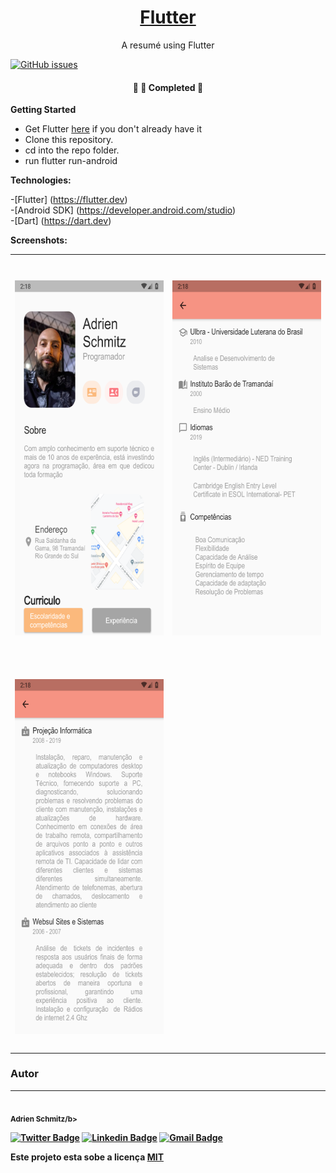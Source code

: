 <h1 align="center">
    <a href="https://flutter.dev/"> Flutter</a>
</h1>
<p align="center"> A resumé using Flutter</p>


<a href="https://github.com/adrienschmitz/profile_app/issues"><img alt="GitHub issues" src="https://img.shields.io/github/issues/adrienschmitz/profile_app"></a>

<h4 align="center"> 
	🚧   🚀 Completed  🚧
</h4>

  <b>Getting Started</b>

- Get Flutter <a href="https://flutter.dev" rel="nofollow">here</a> if you don't already have it
- Clone this repository.
- cd into the repo folder.
- run flutter run-android

<b>Technologies:</b>

 -[Flutter] (<a href="https://flutter.dev" rel="nofollow">https://flutter.dev</a>)<br/>
 -[Android SDK] (<a href="https://developer.android.com/studio" rel="nofollow">https://developer.android.com/studio</a>)<br/>
 -[Dart] (<a href="https://dart.dev" rel="nofollow">https://dart.dev</a>)
 

<b>Screenshots:</b>
 
 <table style="width:100%">
  <tr>
    <td><h1 align="center">
  <img alt="Profile Page" title="Profile Page" src="./assets/screenshots/screenshot-2021-03-24_15.19.42.938.png" width="320" height="568" />
</h1></td>
    <td><h1 align="center">
  <img alt="School" title="School" src="./assets/screenshots/screenshot-2021-03-24_15.19.53.896.png" width="320" height="568" />
</h1>
	</tr>
	  <tr>
	  </td> 
    <td><h1 align="center">
  <img alt="Work" title="Work" src="./assets/screenshots/screenshot-2021-03-24_15.20.03.153.png" width="320" height="568" />
</h1></td>
  </tr>
 </table>
 
 
 
### Autor
---
 <img style="border-radius: 50%;" src="https://avatars.githubusercontent.com/u/68816361?s=60&v=4" width="100px;" alt=""/>
 <br />
 <sub><b>Adrien Schmitz/b></sub></a>



[![Twitter Badge](https://img.shields.io/badge/-@adrienschmitz-1ca0f1?style=flat-square&labelColor=1ca0f1&logo=twitter&logoColor=white&link=https://twitter.com/adrienschmitz)](https://twitter.com/adrienschmitz) [![Linkedin Badge](https://img.shields.io/badge/-Adrien-blue?style=flat-square&logo=Linkedin&logoColor=white&link=https://www.linkedin.com/in/adrienschmitz/)](https://www.linkedin.com/in/adrienschmitz/) 
[![Gmail Badge](https://img.shields.io/badge/-adriens.schmitz@gmail.com-c14438?style=flat-square&logo=Gmail&logoColor=white&link=mailto:adrien.schmitz@gmail.com)](mailto:adrien.schmitz@gmail.com)

Este projeto esta sobe a licença <a href="https://github.com//adrienschmitz/profile_app/blob/main/LICENSE">MIT</a>
